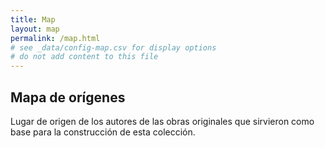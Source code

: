 ```yaml
---
title: Map
layout: map
permalink: /map.html
# see _data/config-map.csv for display options
# do not add content to this file
---
```


## Mapa de orígenes

Lugar de origen de los autores de las obras originales que sirvieron como base para la construcción de esta colección.

